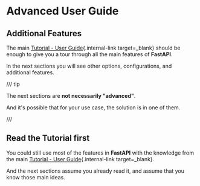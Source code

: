# Advanced User Guide

## Additional Features

The main [Tutorial - User Guide](../tutorial/index.md){.internal-link target=_blank} should be enough to give you a tour through all the main features of **FastAPI**.

In the next sections you will see other options, configurations, and additional features.

/// tip

The next sections are **not necessarily "advanced"**.

And it's possible that for your use case, the solution is in one of them.

///

## Read the Tutorial first

You could still use most of the features in **FastAPI** with the knowledge from the main [Tutorial - User Guide](../tutorial/index.md){.internal-link target=_blank}.

And the next sections assume you already read it, and assume that you know those main ideas.
